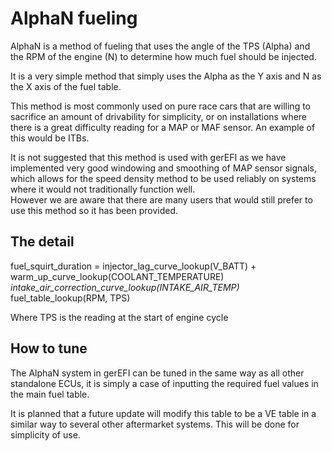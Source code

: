 # AlphaN fueling

AlphaN is a method of fueling that uses the angle of the TPS (Alpha) and the RPM of the engine (N) to determine how much fuel should be injected.

It is a very simple method that simply uses the Alpha as the Y axis and N as the X axis of the fuel table.

This method is most commonly used on pure race cars that are willing to sacrifice an amount of drivability for simplicity, or on installations where there is a great difficulty reading for a MAP or MAF sensor.
An example of this would be ITBs.

It is not suggested that this method is used with gerEFI as we have implemented very good windowing and smoothing of MAP sensor signals, which allows for the speed density method to be used reliably on systems where it would not traditionally function well.  
However we are aware that there are many users that would still prefer to use this method so it has been provided.

## The detail

fuel_squirt_duration = injector_lag_curve_lookup(V_BATT) + warm_up_curve_lookup(COOLANT_TEMPERATURE) *intake_air_correction_curve_lookup(INTAKE_AIR_TEMP)* fuel_table_lookup(RPM, TPS)

Where TPS is the reading at the start of engine cycle

## How to tune

The AlphaN system in gerEFI can be tuned in the same way as all other standalone ECUs, it is simply a case of inputting the required fuel values in the main fuel table.

It is planned that a future update will modify this table to be a VE table in a similar way to several other aftermarket systems. This will be done for simplicity of use.

[//]: # "OrchardPerformance"
